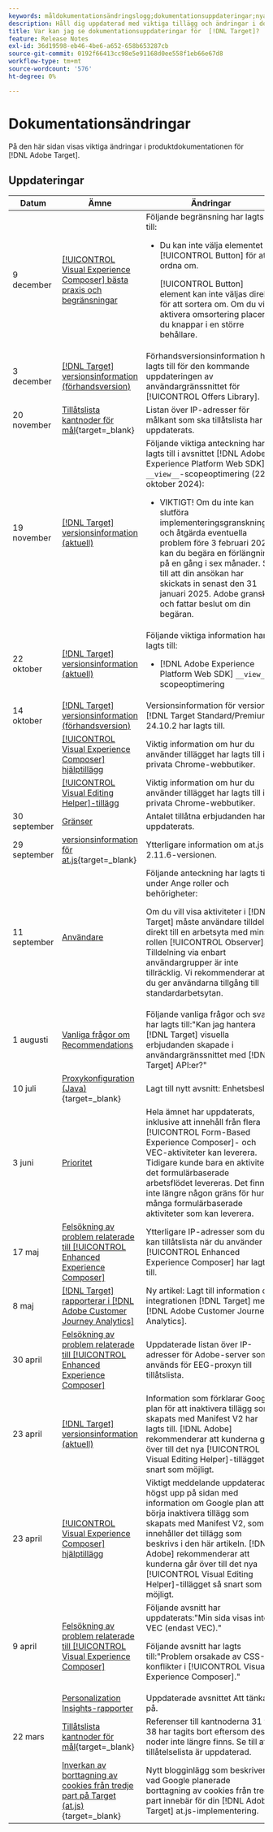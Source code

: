 ```yaml
---
keywords: måldokumentationsändringslogg;dokumentationsuppdateringar;nya ämnen;redigeringar;uppdateringar;uppdatera;ändringar
description: Håll dig uppdaterad med viktiga tillägg och ändringar i dokumentationen för  [!DNL Adobe Target] .
title: Var kan jag se dokumentationsuppdateringar för  [!DNL Target]?
feature: Release Notes
exl-id: 36d19598-eb46-4be6-a652-658b653287cb
source-git-commit: 0192f66413cc98e5e91168d0ee558f1eb66e67d8
workflow-type: tm+mt
source-wordcount: '576'
ht-degree: 0%

---
```


# Dokumentationsändringar

På den här sidan visas viktiga ändringar i produktdokumentationen för [!DNL Adobe Target].

## Uppdateringar

| Datum | Ämne | Ändringar |
|--- |--- |--- |
| 9 december | [[!UICONTROL Visual Experience Composer] bästa praxis och begränsningar](/help/main/c-experiences/c-visual-experience-composer/experience-composer-best-practices.md) | Följande begränsning har lagts till:<ul><li>Du kan inte välja elementet [!UICONTROL Button] för att ordna om.<P>[!UICONTROL Button] element kan inte väljas direkt för att sortera om. Om du vill aktivera omsortering placerar du knappar i en större behållare.</li></ul> |
| 3 december | [[!DNL Target] versionsinformation (förhandsversion)](/help/main/r-release-notes/target-release-notes.md) | Förhandsversionsinformation har lagts till för den kommande uppdateringen av användargränssnittet för [!UICONTROL Offers Library]. |
| 20 november | [Tillåtslista kantnoder för mål](https://experienceleague.adobe.com/en/docs/target-dev/developer/implementation/privacy/allowlist-edges#target-edge-ip-addresses){target=_blank} | Listan över IP-adresser för målkant som ska tillåtslista har uppdaterats. |
| 19 november | [[!DNL Target] versionsinformation (aktuell)](/help/main/r-release-notes/release-notes.md) | Följande viktiga anteckning har lagts till i avsnittet [!DNL Adobe Experience Platform Web SDK] `__view__`-scopeoptimering (22 oktober 2024):<ul><li>VIKTIGT! Om du inte kan slutföra implementeringsgranskningen och åtgärda eventuella problem före 3 februari 2025 kan du begära en förlängning på en gång i sex månader. Se till att din ansökan har skickats in senast den 31 januari 2025. Adobe granskar och fattar beslut om din begäran.</li><ul> |
| 22 oktober | [[!DNL Target] versionsinformation (aktuell)](/help/main/r-release-notes/release-notes.md) | Följande viktiga information har lagts till:<ul><li>[!DNL Adobe Experience Platform Web SDK] `__view__` scopeoptimering</li></ul> |
| 14 oktober | [[!DNL Target] versionsinformation (förhandsversion)](/help/main/r-release-notes/target-release-notes.md) | Versionsinformation för version [!DNL Target Standard/Premium] 24.10.2 har lagts till. |
|  | [[!UICONTROL Visual Experience Composer] hjälptillägg](/help/main/c-experiences/c-visual-experience-composer/r-troubleshoot-composer/vec-helper-browser-extension.md) | Viktig information om hur du använder tillägget har lagts till i privata Chrome-webbutiker. |
|  | [[!UICONTROL Visual Editing Helper]-tillägg](/help/main/c-experiences/c-visual-experience-composer/r-troubleshoot-composer/visual-editing-helper-extension.md) | Viktig information om hur du använder tillägget har lagts till i privata Chrome-webbutiker. |
| 30 september | [Gränser](/help/main/r-troubleshooting-target/target-limits.md) | Antalet tillåtna erbjudanden har uppdaterats. |
| 29 september | [versionsinformation för at.js](https://experienceleague.adobe.com/en/docs/target-dev/developer/client-side/at-js-implementation/target-atjs-versions){target=_blank} | Ytterligare information om at.js 2.11.6-versionen. |
| 11 september | [Användare](/help/main/administrating-target/c-user-management/c-user-management/user-management.md) | Följande anteckning har lagts till under Ange roller och behörigheter:<P> Om du vill visa aktiviteter i [!DNL Target] måste användare tilldelas direkt till en arbetsyta med minst rollen [!UICONTROL Observer]. Tilldelning via enbart användargrupper är inte tillräcklig. Vi rekommenderar att du ger användarna tillgång till standardarbetsytan. |
| 1 augusti | [Vanliga frågor om Recommendations](/help/main/c-recommendations/c-recommendations-faq/recommendations-faq.md) | Följande vanliga frågor och svar har lagts till:&quot;Kan jag hantera [!DNL Target] visuella erbjudanden skapade i användargränssnittet med [!DNL Target] API:er?&quot; |
| 10 juli | [Proxykonfiguration (Java)](https://experienceleague.adobe.com/en/docs/target-dev/developer/server-side/java/proxy-configuration){target=_blank} | Lagt till nytt avsnitt: Enhetsbeslut |
| 3 juni | [Prioritet](/help/main/c-activities/priority.md) | Hela ämnet har uppdaterats, inklusive att innehåll från flera [!UICONTROL Form-Based Experience Composer]- och VEC-aktiviteter kan leverera. Tidigare kunde bara en aktivitet i det formulärbaserade arbetsflödet levereras. Det finns inte längre någon gräns för hur många formulärbaserade aktiviteter som kan leverera. |
| 17 maj | [Felsökning av problem relaterade till [!UICONTROL Enhanced Experience Composer]](/help/main/c-experiences/c-visual-experience-composer/r-troubleshoot-composer/troubleshooting-issues-related-to-the-enhanced-experience-composer-eec.md) | Ytterligare IP-adresser som du kan tillåtslista när du använder [!UICONTROL Enhanced Experience Composer] har lagts till. |
| 8 maj | [[!DNL Target] rapporterar i [!DNL Adobe Customer Journey Analytics]](/help/main/c-integrating-target-with-mac/cja/target-reporting-in-cja.md) | Ny artikel: Lagt till information om integrationen [!DNL Target] med [!DNL Adobe Customer Journey Analytics]. |
| 30 april | [Felsökning av problem relaterade till [!UICONTROL Enhanced Experience Composer]](/help/main/c-experiences/c-visual-experience-composer/r-troubleshoot-composer/troubleshooting-issues-related-to-the-enhanced-experience-composer-eec.md) | Uppdaterade listan över IP-adresser för Adobe-server som används för EEG-proxyn till tillåtslista. |
| 23 april | [[!DNL Target] versionsinformation (aktuell)](/help/main/r-release-notes/release-notes.md) | Information som förklarar Google plan för att inaktivera tillägg som skapats med Manifest V2 har lagts till. [!DNL Adobe] rekommenderar att kunderna går över till det nya [!UICONTROL Visual Editing Helper]-tillägget så snart som möjligt. |
| 23 april | [[!UICONTROL Visual Experience Composer] hjälptillägg](/help/main/c-experiences/c-visual-experience-composer/r-troubleshoot-composer/vec-helper-browser-extension.md) | Viktigt meddelande uppdaterades högst upp på sidan med information om Google plan att börja inaktivera tillägg som skapats med Manifest V2, som innehåller det tillägg som beskrivs i den här artikeln. [!DNL Adobe] rekommenderar att kunderna går över till det nya [!UICONTROL Visual Editing Helper]-tillägget så snart som möjligt. |
| 9 april | [Felsökning av problem relaterade till [!UICONTROL Visual Experience Composer]](/help/main/c-experiences/c-visual-experience-composer/r-troubleshoot-composer/troubleshooting-issues-related-to-the-visual-experience-composer-vec.md) | Följande avsnitt har uppdaterats:&quot;Min sida visas inte i VEC (endast VEC).&quot;<P>Följande avsnitt har lagts till:&quot;Problem orsakade av CSS-konflikter i [!UICONTROL Visual Experience Composer].&quot; |
|  | [Personalization Insights-rapporter](/help/main/c-reports/c-personalization-insights-reports/personalization-insights-reports.md) | Uppdaterade avsnittet Att tänka på. |
| 22 mars | [Tillåtslista kantnoder för mål](https://experienceleague.adobe.com/en/docs/target-dev/developer/implementation/privacy/allowlist-edges){target=_blank} | Referenser till kantnoderna 31 till 38 har tagits bort eftersom dessa noder inte längre finns. Se till att tillåtelselista är uppdaterad. |
|  | [Inverkan av borttagning av cookies från tredje part på Target (at.js)](https://experienceleague.adobe.com/docs/target-dev/assets/third_party_cookie_deprecation){target=_blank} | Nytt blogginlägg som beskriver vad Google planerade borttagning av cookies från tredje part innebär för din [!DNL Adobe Target] at.js-implementering. |